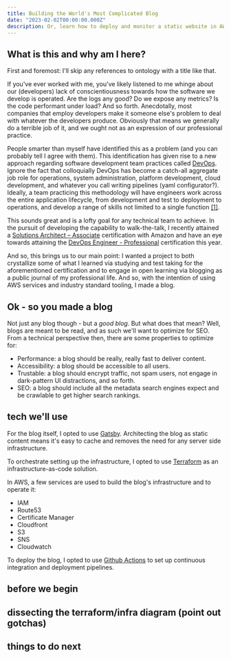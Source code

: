 ```yaml
---
title: Building the World's Most Complicated Blog
date: "2023-02-02T00:00:00.000Z"
description: Or, learn how to deploy and monitor a static website in AWS with Cloudfront and S3.
---
```


## What is this and why am I here?

First and foremost: I'll skip any references to ontology with a title like that.

If you've ever worked with me, you've likely listened to me whinge about our (developers) lack of conscientiousness towards how the software we develop is operated. Are the logs any good? Do we expose any metrics? Is the code performant under load? And so forth. Anecdotally, most companies that employ developers make it someone else's problem to deal with whatever the developers produce. Obviously that means we generally do a terrible job of it, and we ought not as an expression of our professional practice.

People smarter than myself have identified this as a problem (and you can probably tell I agree with them). This identification has given rise to a new approach regarding software development team practices called [DevOps](https://en.wikipedia.org/wiki/DevOps). Ignore the fact that colloquially DevOps has become a catch-all aggregate job role for operations, system administration, platform development, cloud development, and whatever you call writing pipelines (yaml configurator?). Ideally, a team practicing this methodology will have engineers work across the entire application lifecycle, from development and test to deployment to operations, and develop a range of skills not limited to a single function [[1]](https://aws.amazon.com/devops/what-is-devops/). 

This sounds great and is a lofty goal for any technical team to achieve. In the pursuit of developing the capability to walk-the-talk, I recently attained a [Solutions Architect – Associate](https://www.credly.com/badges/e056b75f-16ea-4d6d-8f70-b971fb067c59/public_url) certification with Amazon and have an eye towards attaining the [DevOps Engineer - Professional](https://aws.amazon.com/certification/certified-devops-engineer-professional/) certification this year.  

And so, this brings us to our main point: I wanted a project to both crystallize some of what I learned via studying and test taking for the aforementioned certification and to engage in open learning via blogging as a public journal of my professional life. And so, with the intention of using AWS services and industry standard tooling, I made a blog.

## Ok - so you made a blog

Not just any blog though - but a _good blog_. But what does that mean? Well, blogs are meant to be read, and as such we'll want to optimize for SEO. From a technical perspective then, there are some properties to optimize for:
* Performance: a blog should be really, really fast to deliver content.
* Accessibility: a blog should be accessible to all users.
* Trustable: a blog should encrypt traffic, not spam users, not engage in dark-pattern UI distractions, and so forth.
* SEO: a blog should include all the metadata search engines expect and be crawlable to get higher search rankings. 

## tech we'll use

For the blog itself, I opted to use [Gatsby](https://www.gatsbyjs.com/). Architecting the blog as static content means it's easy to cache and removes the need for any server side infrastructure.

To orchestrate setting up the infrastructure, I opted to use [Terraform]() as an infrastructure-as-code solution.

In AWS, a few services are used to build the blog's infrastructure and to operate it:
* IAM
* Route53
* Certificate Manager
* Cloudfront
* S3
* SNS
* Cloudwatch

To deploy the blog, I opted to use [Github Actions]() to set up continuous integration and deployment pipelines.

## before we begin

## dissecting the terraform/infra diagram (point out gotchas)

## things to do next